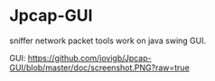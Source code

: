 # Jpcap-GUI
sniffer network packet tools work on java swing GUI.

GUI: https://github.com/jovigb/Jpcap-GUI/blob/master/doc/screenshot.PNG?raw=true
